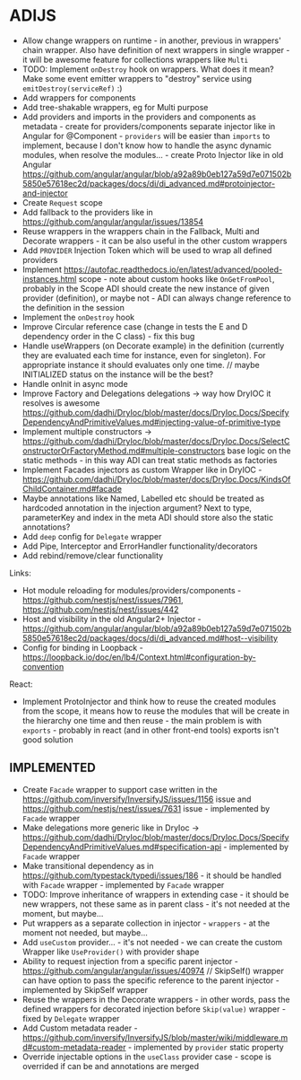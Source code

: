 # ADIJS

- Allow change wrappers on runtime - in another, previous in wrappers' chain wrapper. Also have definition of next wrappers in single wrapper - it will be awesome feature for collections wrappers like `Multi`
- TODO: Implement `onDestroy` hook on wrappers. What does it mean? Make some event emitter wrappers to "destroy" service using `emitDestroy(serviceRef)` :)
- Add wrappers for components
- Add tree-shakable wrappers, eg for Multi purpose
- Add providers and imports in the providers and components as metadata - create for providers/components separate injector like in Angular for @Component - `providers` will be easier than `imports` to implement, because I don't know how to handle the async dynamic modules, when resolve the modules... - create Proto Injector like in old Angular https://github.com/angular/angular/blob/a92a89b0eb127a59d7e071502b5850e57618ec2d/packages/docs/di/di_advanced.md#protoinjector-and-injector
- Create `Request` scope
- Add fallback to the providers like in https://github.com/angular/angular/issues/13854
- Reuse wrappers in the wrappers chain in the Fallback, Multi and Decorate wrappers - it can be also useful in the other custom wrappers
- Add `PROVIDER` Injection Token which will be used to wrap all defined providers
- Implement https://autofac.readthedocs.io/en/latest/advanced/pooled-instances.html scope - note about custom hooks like `OnGetFromPool`, probably in the Scope ADI should create the new instance of given provider (definition), or maybe not - ADI can always change reference to the definition in the session
- Implement the `onDestroy` hook
- Improve Circular reference case (change in tests the E and D dependency order in the C class) - fix this bug
- Handle useWrappers (on Decorate example) in the definition (currently they are evaluated each time for instance, even for singleton). For appropriate instance it should evaluates only one time. // maybe INITIALIZED status on the instance will be the best?
- Handle onInit in async mode
- Improve Factory and Delegations delegations -> way how DryIOC it resolves is awesome https://github.com/dadhi/DryIoc/blob/master/docs/DryIoc.Docs/SpecifyDependencyAndPrimitiveValues.md#injecting-value-of-primitive-type
- Implement multiple constructors -> https://github.com/dadhi/DryIoc/blob/master/docs/DryIoc.Docs/SelectConstructorOrFactoryMethod.md#multiple-constructors base logic on the static methods - in this way ADI can treat static methods as factories
- Implement Facades injectors as custom Wrapper like in DryIOC - https://github.com/dadhi/DryIoc/blob/master/docs/DryIoc.Docs/KindsOfChildContainer.md#facade
- Maybe annotations like Named, Labelled etc should be treated as hardcoded annotation in the injection argument? Next to type, parameterKey and index in the meta ADI should store also the static annotations?
- Add `deep` config for `Delegate` wrapper
- Add Pipe, Interceptor and ErrorHandler functionality/decorators
- Add rebind/remove/clear functionality

Links:
- Hot module reloading for modules/providers/components - https://github.com/nestjs/nest/issues/7961, https://github.com/nestjs/nest/issues/442
- Host and visibility in the old Angular2+ Injector - https://github.com/angular/angular/blob/a92a89b0eb127a59d7e071502b5850e57618ec2d/packages/docs/di/di_advanced.md#host--visibility
- Config for binding in Loopback - https://loopback.io/doc/en/lb4/Context.html#configuration-by-convention

React:
- Implement ProtoInjector and think how to reuse the created modules from the scope, it means how to reuse the modules that will be create in the hierarchy one time and then reuse - the main problem is with `exports` - probably in react (and in other front-end tools) exports isn't good solution

## IMPLEMENTED

- Create `Facade` wrapper to support case written in the https://github.com/inversify/InversifyJS/issues/1156 issue and https://github.com/nestjs/nest/issues/7631 issue - implemented by `Facade` wrapper
- Make delegations more generic like in DryIoc -> https://github.com/dadhi/DryIoc/blob/master/docs/DryIoc.Docs/SpecifyDependencyAndPrimitiveValues.md#specification-api - implemented by `Facade` wrapper
- Make transitional dependency as in https://github.com/typestack/typedi/issues/186 - it should be handled with `Facade` wrapper - implemented by `Facade` wrapper
- TODO: Improve inheritance of wrappers in extending case - it should be new wrappers, not these same as in parent class - it's not needed at the moment, but maybe...
- Put wrappers as a separate collection in injector - `wrappers` - at the moment not needed, but maybe...
- Add `useCustom` provider... - it's not needed - we can create the custom Wrapper like `UseProvider()` with provider shape
- Ability to request injection from a specific parent injector - https://github.com/angular/angular/issues/40974 // SkipSelf() wrapper can have option to pass the specific reference to the parent injector - implemented by SkipSelf wrapper
- Reuse the wrappers in the Decorate wrappers - in other words, pass the defined wrappers for decorated injection before `Skip(value)` wrapper - fixed by `Delegate` wrapper
- Add Custom metadata reader - https://github.com/inversify/InversifyJS/blob/master/wiki/middleware.md#custom-metadata-reader - implemented by `provider` static property
- Override injectable options in the `useClass` provider case - scope is overrided if can be and annotations are merged
